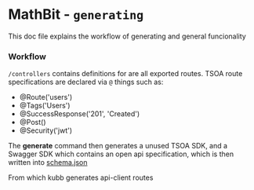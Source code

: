 # MathBit - `generating`

This doc file explains the workflow of generating and general funcionality

### Workflow

`/controllers` contains definitions for are all exported routes. TSOA
route specifications are declared via `@` things such as:

- @Route('users')
- @Tags('Users')
- @SuccessResponse('201', 'Created')
- @Post()
- @Security('jwt')

The **generate** command then generates a unused TSOA SDK, and a Swagger SDK which contains an open api specification, which is then written into [schema.json](../../web-api-client/schema/schema.json)

From which kubb generates api-client routes